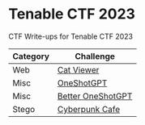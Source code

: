 # Tenable CTF 2023

CTF Write-ups for Tenable CTF 2023

| Category | Challenge |
| ----------- | ----------- |
| Web | [Cat Viewer](https://github.com/alp361/ctf-writeups/new/main/Tenable%20CTF%202023) |
| Misc | [OneShotGPT](https://github.com/alp361/ctf-writeups/new/main/Tenable%20CTF%202023) |
| Misc | [Better OneShotGPT](https://github.com/alp361/ctf-writeups/new/main/Tenable%20CTF%202023) |
| Stego | [Cyberpunk Cafe](https://github.com/alp361/ctf-writeups/new/main/Tenable%20CTF%202023) |
